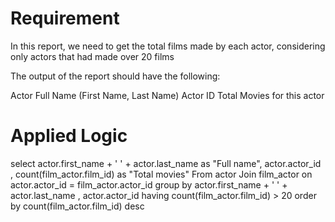 # Requirement
In this report, we need to get the total films made by each actor, considering only actors that had made over 20 films

The output of the report should have the following:

Actor Full Name (First Name, Last Name)
Actor ID
Total Movies for this actor

# Applied Logic
select actor.first_name + ' ' + actor.last_name as "Full name",
actor.actor_id ,
count(film_actor.film_id) as "Total movies"
From actor
Join film_actor
on actor.actor_id = film_actor.actor_id
group by actor.first_name + ' ' + actor.last_name , actor.actor_id
having count(film_actor.film_id) > 20
order by count(film_actor.film_id) desc
